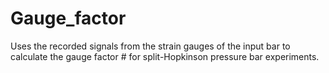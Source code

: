 # Gauge_factor
Uses the recorded signals from the strain gauges of the input bar to calculate the gauge factor # for split-Hopkinson pressure bar experiments.
